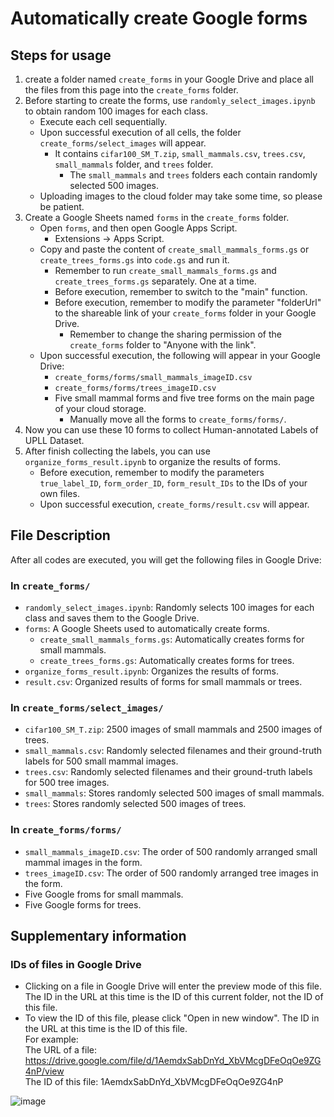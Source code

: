 # Automatically create Google forms
## Steps for usage
1. create a folder named `create_forms` in your Google Drive and place all the files from this page into the `create_forms` folder.
2. Before starting to create the forms, use `randomly_select_images.ipynb` to obtain random 100 images for each class.
   * Execute each cell sequentially.
   * Upon successful execution of all cells, the folder `create_forms/select_images` will appear.
      * It contains `cifar100_SM_T.zip`, `small_mammals.csv`, `trees.csv`, `small_mammals` folder, and `trees` folder.
         * The `small_mammals` and `trees` folders each contain randomly selected 500 images.
   * Uploading images to the cloud folder may take some time, so please be patient.
3. Create a Google Sheets named `forms` in the `create_forms` folder.
   * Open `forms`, and then open Google Apps Script.
      * Extensions -> Apps Script.
   * Copy and paste the content of `create_small_mammals_forms.gs` or `create_trees_forms.gs` into `code.gs` and run it.
      * Remember to run `create_small_mammals_forms.gs` and `create_trees_forms.gs` separately. One at a time.
      * Before execution, remember to switch to the "main" function.
      * Before execution, remember to modify the parameter "folderUrl" to the shareable link of your `create_forms` folder in your Google Drive.
         * Remember to change the sharing permission of the `create_forms` folder to "Anyone with the link".
   * Upon successful execution, the following will appear in your Google Drive:
      * `create_forms/forms/small_mammals_imageID.csv`
      * `create_forms/forms/trees_imageID.csv`
      * Five small mammal forms and five tree forms on the main page of your cloud storage.
         * Manually move all the forms to `create_forms/forms/`.
4. Now you can use these 10 forms to collect Human-annotated Labels of UPLL Dataset.
5. After finish collecting the labels, you can use `organize_forms_result.ipynb` to organize the results of forms.
   * Before execution, remember to modify the parameters `true_label_ID`, `form_order_ID`, `form_result_IDs` to the IDs of your own files.
   * Upon successful execution, `create_forms/result.csv` will appear.

## File Description
After all codes are executed, you will get the following files in Google Drive:

### In `create_forms/`
* `randomly_select_images.ipynb`: Randomly selects 100 images for each class and saves them to the Google Drive.
* `forms`: A Google Sheets used to automatically create forms.
   * `create_small_mammals_forms.gs`: Automatically creates forms for small mammals.
   * `create_trees_forms.gs`: Automatically creates forms for trees.
* `organize_forms_result.ipynb`: Organizes the results of forms.
* `result.csv`: Organized  results of forms for small mammals or trees.

### In `create_forms/select_images/`
* `cifar100_SM_T.zip`: 2500 images of small mammals and 2500 images of trees.
* `small_mammals.csv`: Randomly selected filenames and their ground-truth labels for 500 small mammal images.
* `trees.csv`: Randomly selected filenames and their ground-truth labels for 500 tree images.
* `small_mammals`: Stores randomly selected 500 images of small mammals.
* `trees`: Stores randomly selected 500 images of trees.

### In `create_forms/forms/`
* `small_mammals_imageID.csv`: The order of 500 randomly arranged small mammal images in the form.
* `trees_imageID.csv`: The order of 500 randomly arranged tree images in the form.
* Five Google froms for small mammals.
* Five Google forms for trees.

## Supplementary information
### IDs of files in Google Drive
* Clicking on a file in Google Drive will enter the preview mode of this file. The ID in the URL at this time is the ID of this current folder, not the ID of this file.
* To view the ID of this file, please click "Open in new window". The ID in the URL at this time is the ID of this file.<br>
  For example: <br>
  The URL of a file: https://drive.google.com/file/d/1AemdxSabDnYd_XbVMcgDFeOqOe9ZG4nP/view <br>
  The ID of this file: 1AemdxSabDnYd_XbVMcgDFeOqOe9ZG4nP

![image](https://hackmd.io/_uploads/SkpeJjgBR.png)
